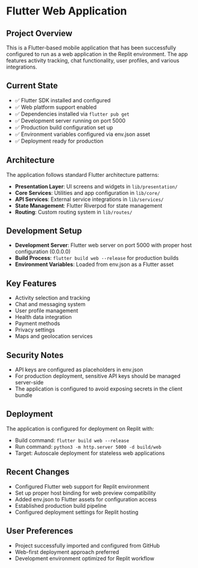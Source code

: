 # Flutter Web Application

## Project Overview
This is a Flutter-based mobile application that has been successfully configured to run as a web application in the Replit environment. The app features activity tracking, chat functionality, user profiles, and various integrations.

## Current State
- ✅ Flutter SDK installed and configured
- ✅ Web platform support enabled  
- ✅ Dependencies installed via `flutter pub get`
- ✅ Development server running on port 5000
- ✅ Production build configuration set up
- ✅ Environment variables configured via env.json asset
- ✅ Deployment ready for production

## Architecture
The application follows standard Flutter architecture patterns:

- **Presentation Layer**: UI screens and widgets in `lib/presentation/`
- **Core Services**: Utilities and app configuration in `lib/core/`
- **API Services**: External service integrations in `lib/services/`
- **State Management**: Flutter Riverpod for state management
- **Routing**: Custom routing system in `lib/routes/`

## Development Setup
- **Development Server**: Flutter web server on port 5000 with proper host configuration (0.0.0.0)
- **Build Process**: `flutter build web --release` for production builds
- **Environment Variables**: Loaded from env.json as a Flutter asset

## Key Features
- Activity selection and tracking
- Chat and messaging system
- User profile management
- Health data integration
- Payment methods
- Privacy settings
- Maps and geolocation services

## Security Notes
- API keys are configured as placeholders in env.json
- For production deployment, sensitive API keys should be managed server-side
- The application is configured to avoid exposing secrets in the client bundle

## Deployment
The application is configured for deployment on Replit with:
- Build command: `flutter build web --release`
- Run command: `python3 -m http.server 5000 -d build/web`
- Target: Autoscale deployment for stateless web applications

## Recent Changes
- Configured Flutter web support for Replit environment
- Set up proper host binding for web preview compatibility
- Added env.json to Flutter assets for configuration access
- Established production build pipeline
- Configured deployment settings for Replit hosting

## User Preferences
- Project successfully imported and configured from GitHub
- Web-first deployment approach preferred
- Development environment optimized for Replit workflow